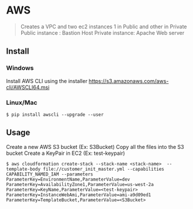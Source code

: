 # AWS

> Creates a VPC and two ec2 instances 1 in Public and other in Private
> Public instance : Bastion Host
> Private instance: Apache Web server


## Install

### Windows
Install AWS CLI using the installer https://s3.amazonaws.com/aws-cli/AWSCLI64.msi

### Linux/Mac

```
$ pip install awscli --upgrade --user
```


## Usage

Create a new AWS S3 bucket (Ex: S3Bucket)
Copy all the files into the S3 bucket
Create a KeyPair in EC2 (Ex: test-keypair)

```
$ aws cloudformation create-stack --stack-name <stack-name>  --template-body file://customer_init_master.yml --capabilities CAPABILITY_NAMED_IAM --parameters ParameterKey=EnvironmentName,ParameterValue=dev ParameterKey=AvailabilityZone1,ParameterValue=us-west-2a  ParameterKey=KeyName,ParameterValue=<test-keypair> ParameterKey=InstanceWebAmi,ParameterValue=ami-a9d09ed1 ParameterKey=TemplateBucket,ParameterValue=<S3Bucket>
```
